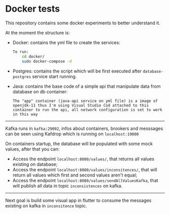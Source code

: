 # Docker tests

This repository contains some docker experiments to better understand it.

At the moment the structure is:

- Docker: contains the yml file to create the services:

    ``` bash
    To run:
        cd docker/
        sudo docker-compose -d
    ```

- Postgres: contains the script which will be first executed after ```database-postgres``` service start running.
- Java: contains the base code of a simple api that manipulate data from database on db container:
  
    ``` text
    The "app" container (java-api service on yml file) is a image of openjdk-11 thus I'm using Visual Studio Cod attached to this container to run the api, all network configuration is set to work in this way
    ```

----

Kafka runs in ```kafka:29092```, infos about containers, brookers and messsages can be seen using Kafdrop which is running on ```localhost:19000```

On containers startup, the database will be populated with some mock values, after that you can:

- Access the endpoint ```localhost:8080/values/```, that returns all values existing on database;
- Access the endpoint ```localhost:8080/values/inconsitences/```, that will return all values which first and second values aren't equal;
- Access the endpoint ```localhost:8080/values/sendAllValuesKafka```, that will publish all data in topic ```inconsistences``` on kafka.

----

Next goal is build some visual app in flutter to consume the messages existing on kafka in ```inconsitence``` topic.
